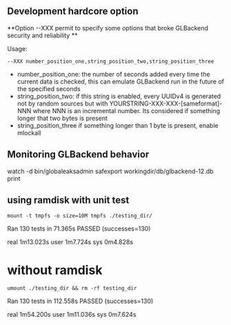 ## Development hardcore option

**Option --XXX permit to specify some options that broke GLBackend security and reliability **

Usage:

    --XXX number_position_one,string_position_two,string_position_three


  * number_position_one: the number of seconds added every time the current data is checked, this can emulate GLBackend run in the future of the specified seconds
  * string_position_two: if this string is enabled, every UUIDv4 is generated not by random sources but with YOURSTRING-XXX-XXX-[sameformat]-NNN where NNN is an incremental number. Its considered if something longer that two bytes is present
  * string_position_three if something longer than 1 byte is present, enable mlockall


## Monitoring GLBackend behavior 

watch -d bin/globaleaksadmin safexport workingdir/db/glbackend-12.db print 

## using ramdisk with unit test

    mount -t tmpfs -o size=10M tmpfs ./testing_dir/

Ran 130 tests in 71.365s
PASSED (successes=130)

real	1m13.023s
user	1m7.724s
sys	0m4.828s

# without ramdisk 

    umount ./testing_dir && rm -rf testing_dir 

Ran 130 tests in 112.558s
PASSED (successes=130)

real	1m54.200s
user	1m11.036s
sys	0m7.624s


